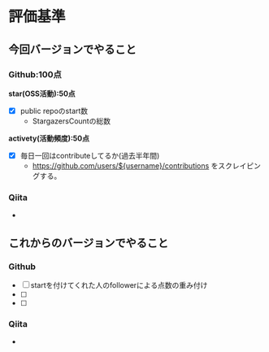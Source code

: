 # 評価基準
## 今回バージョンでやること
### Github:100点

**star(OSS活動):50点**
  - [x] public repoのstart数
    * StargazersCountの総数
    
**activety(活動頻度):50点**
  - [x] 毎日一回はcontributeしてるか(過去半年間)
    * https://github.com/users/${username}/contributions をスクレイピングする。
### Qiita
  -    


## これからのバージョンでやること
### Github
  - [ ] startを付けてくれた人のfollowerによる点数の重み付け
  - [ ]
  - [ ] 
       
### Qiita
  -  